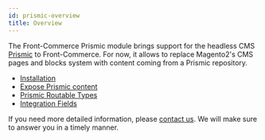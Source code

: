 ```yaml
---
id: prismic-overview
title: Overview
---
```


The Front-Commerce Prismic module brings support for the headless CMS [Prismic](https://prismic.io/) to Front-Commerce. For now, it allows to replace Magento2's CMS pages and blocks system with content coming from a Prismic repository.

- [Installation](/docs/prismic/installation.html)
- [Expose Prismic content](/docs/prismic/expose-content.html)
- [Prismic Routable Types](/docs/prismic/routable-types.html)
- [Integration Fields](/docs/prismic/integration-fields.html)

If you need more detailed information, please [contact us](mailto:contact@front-commerce.com). We will make sure to answer you in a timely manner.
